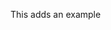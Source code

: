 This adds an example <TITLE> project with Cypress component testing.

- `npm install` to install the dependencies
- `npx cypress open-ct` to run interactively
- `npx cypress run-ct` to run all tests headlessly

The following was done to create this project:
